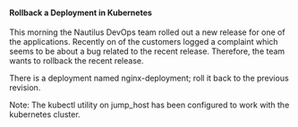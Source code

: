 #### Rollback a Deployment in Kubernetes

This morning the Nautilus DevOps team rolled out a new release for one of the applications. Recently on of the customers logged a complaint which seems to be about a bug related to the recent release. Therefore, the team wants to rollback the recent release.

There is a deployment named nginx-deployment; roll it back to the previous revision.

Note: The kubectl utility on jump_host has been configured to work with the kubernetes cluster.
